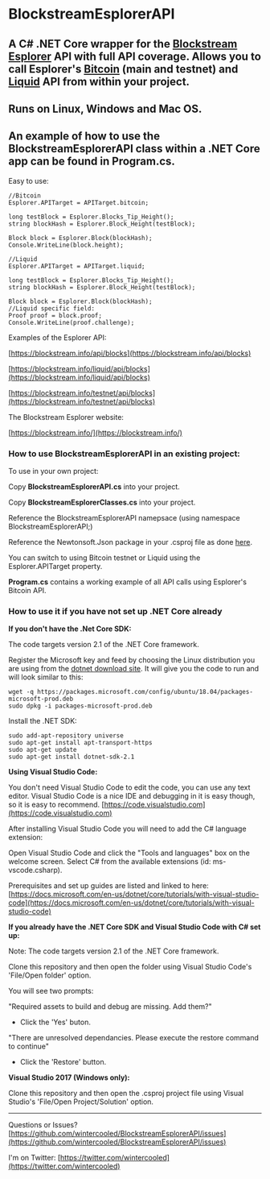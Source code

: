 # BlockstreamEsplorerAPI

## A C# .NET Core wrapper for the [Blockstream Esplorer](https://github.com/Blockstream/esplora) API with full API coverage. Allows you to call Esplorer's [Bitcoin](https://github.com/bitcoin/bitcoin) (main and testnet) and [Liquid](https://blockstream.com/liquid/) API from within your project.

## Runs on Linux, Windows and Mac OS.

## An example of how to use the BlockstreamEsplorerAPI class within a .NET Core app can be found in Program.cs.

Easy to use:

~~~~
//Bitcoin
Esplorer.APITarget = APITarget.bitcoin;

long testBlock = Esplorer.Blocks_Tip_Height(); 
string blockHash = Esplorer.Block_Height(testBlock);

Block block = Esplorer.Block(blockHash);
Console.WriteLine(block.height);
~~~~

~~~~
//Liquid
Esplorer.APITarget = APITarget.liquid;

long testBlock = Esplorer.Blocks_Tip_Height(); 
string blockHash = Esplorer.Block_Height(testBlock);

Block block = Esplorer.Block(blockHash);
//Liquid specific field:
Proof proof = block.proof;
Console.WriteLine(proof.challenge);
~~~~

Examples of the Esplorer API:

[https://blockstream.info/api/blocks](https://blockstream.info/api/blocks)

[https://blockstream.info/liquid/api/blocks](https://blockstream.info/liquid/api/blocks)

[https://blockstream.info/testnet/api/blocks](https://blockstream.info/testnet/api/blocks)


The Blockstream Esplorer website:

[https://blockstream.info/](https://blockstream.info/)


### How to use BlockstreamEsplorerAPI in an existing project:

To use in your own project:

Copy **BlockstreamEsplorerAPI.cs** into your project.

Copy **BlockstreamEsplorerClasses.cs** into your project.

Reference the BlockstreamEsplorerAPI namepsace (using namespace BlockstreamEsplorerAPI;)

Reference the Newtonsoft.Json package in your .csproj file as done [here](https://github.com/wintercooled/BlockstreamEsplorerAPI/blob/master/BlockstreamEsplorerAPI.csproj).

You can switch to using Bitcoin testnet or Liquid using the Esplorer.APITarget property.

**Program.cs** contains a working example of all API calls using Esplorer's Bitcoin API.


### How to use it if you have not set up .NET Core already

**If you don't have the .Net Core SDK:**

The code targets version 2.1 of the .NET Core framework.

Register the Microsoft key and feed by choosing the Linux distribution you are using from the [dotnet download site](https://dotnet.microsoft.com/download/linux-package-manager/ubuntu18-04/sdk-current). It will give you the code to run and will look similar to this:

```
wget -q https://packages.microsoft.com/config/ubuntu/18.04/packages-microsoft-prod.deb
sudo dpkg -i packages-microsoft-prod.deb
```

Install the .NET SDK:

```
sudo add-apt-repository universe
sudo apt-get install apt-transport-https
sudo apt-get update
sudo apt-get install dotnet-sdk-2.1
```

**Using Visual Studio Code:**

You don't need Visual Studio Code to edit the code, you can use any text editor. Visual Studio Code is a nice IDE and debugging in it is easy though, so it is easy to recommend. [https://code.visualstudio.com](https://code.visualstudio.com)

After installing Visual Studio Code you will need to add the C# language extension: 

Open Visual Studio Code and click the "Tools and languages" box on the welcome screen. Select C# from the available extensions (id: ms-vscode.csharp). 

Prerequisites and set up guides are listed and linked to here: [https://docs.microsoft.com/en-us/dotnet/core/tutorials/with-visual-studio-code](https://docs.microsoft.com/en-us/dotnet/core/tutorials/with-visual-studio-code)


**If you already have the .NET Core SDK and Visual Studio Code with C# set up:**

Note: The code targets version 2.1 of the .NET Core framework.

Clone this repository and then open the folder using Visual Studio Code's 'File/Open folder' option.

You will see two prompts:

"Required assets to build and debug are missing. Add them?"

- Click the 'Yes' buton.

"There are unresolved dependancies. Please execute the restore command to continue"

- Click the 'Restore' button.

**Visual Studio 2017 (Windows only):**

Clone this repository and then open the .csproj project file using Visual Studio's 'File/Open Project/Solution' option.

* * * 

Questions or Issues? [https://github.com/wintercooled/BlockstreamEsplorerAPI/issues](https://github.com/wintercooled/BlockstreamEsplorerAPI/issues)

I'm on Twitter: [https://twitter.com/wintercooled](https://twitter.com/wintercooled)
